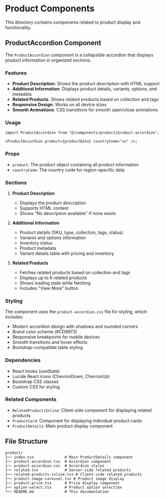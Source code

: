 # Product Components

This directory contains components related to product display and functionality.

## ProductAccordion Component

The `ProductAccordion` component is a collapsible accordion that displays product information in organized sections.

### Features

- **Product Description**: Shows the product description with HTML support
- **Additional Information**: Displays product details, variants, options, and metadata
- **Related Products**: Shows related products based on collection and tags
- **Responsive Design**: Works on all device sizes
- **Smooth Animations**: CSS transitions for smooth open/close animations

### Usage

```tsx
import ProductAccordion from "@/components/product/product-accordion";

<ProductAccordion product={productData} countryCode="in" />;
```

### Props

- `product`: The product object containing all product information
- `countryCode`: The country code for region-specific data

### Sections

1. **Product Description**

   - Displays the product description
   - Supports HTML content
   - Shows "No description available" if none exists

2. **Additional Information**

   - Product details (SKU, type, collection, tags, status)
   - Variants and options information
   - Inventory status
   - Product metadata
   - Variant details table with pricing and inventory

3. **Related Products**
   - Fetches related products based on collection and tags
   - Displays up to 6 related products
   - Shows loading state while fetching
   - Includes "View More" button

### Styling

The component uses the `product-accordion.css` file for styling, which includes:

- Modern accordion design with shadows and rounded corners
- Brand color scheme (#CD8973)
- Responsive breakpoints for mobile devices
- Smooth transitions and hover effects
- Bootstrap-compatible table styling

### Dependencies

- React hooks (useState)
- Lucide React icons (ChevronDown, ChevronUp)
- Bootstrap CSS classes
- Custom CSS for styling

### Related Components

- `RelatedProductsInline`: Client-side component for displaying related products
- `ProductCard`: Component for displaying individual product cards
- `ProductDetails`: Main product display component

## File Structure

```
product/
├── index.tsx              # Main ProductDetails component
├── product-accordion.tsx  # Accordion component
├── product-accordion.css  # Accordion styles
├── related.tsx            # Server-side related products
├── related-products-inline.tsx # Client-side related products
├── product-image-carousel.tsx # Product image display
├── product-price.tsx      # Price display component
├── option-select.tsx      # Product option selection
└── README.md              # This documentation
```

